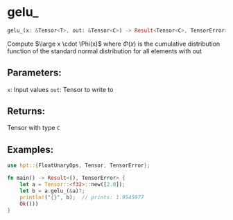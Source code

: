 # gelu_
```rust
gelu_(x: &Tensor<T>, out: &Tensor<C>) -> Result<Tensor<C>, TensorError>
```
Compute $\large x \cdot \Phi(x)$ where $\Phi(x)$ is the cumulative distribution function of the standard normal distribution for all elements with out

## Parameters:
`x`: Input values
`out`: Tensor to write to

## Returns:
Tensor with type `C`

## Examples:
```rust
use hpt::{FloatUnaryOps, Tensor, TensorError};

fn main() -> Result<(), TensorError> {
    let a = Tensor::<f32>::new([2.0]);
    let b = a.gelu_(&a)?;
    println!("{}", b);  // prints: 1.9545977
    Ok(())
}
```
